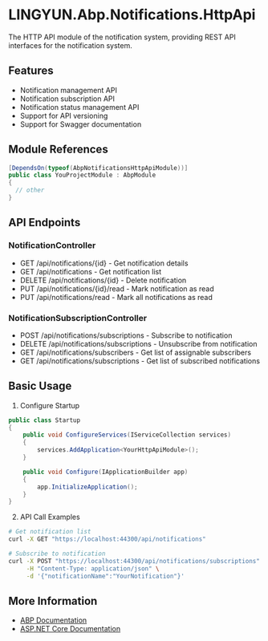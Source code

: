 # LINGYUN.Abp.Notifications.HttpApi

The HTTP API module of the notification system, providing REST API interfaces for the notification system.

## Features

* Notification management API
* Notification subscription API
* Notification status management API
* Support for API versioning
* Support for Swagger documentation

## Module References

```csharp
[DependsOn(typeof(AbpNotificationsHttpApiModule))]
public class YouProjectModule : AbpModule
{
  // other
}
```

## API Endpoints

### NotificationController

* GET /api/notifications/{id} - Get notification details
* GET /api/notifications - Get notification list
* DELETE /api/notifications/{id} - Delete notification
* PUT /api/notifications/{id}/read - Mark notification as read
* PUT /api/notifications/read - Mark all notifications as read

### NotificationSubscriptionController

* POST /api/notifications/subscriptions - Subscribe to notification
* DELETE /api/notifications/subscriptions - Unsubscribe from notification
* GET /api/notifications/subscribers - Get list of assignable subscribers
* GET /api/notifications/subscriptions - Get list of subscribed notifications

## Basic Usage

1. Configure Startup
```csharp
public class Startup
{
    public void ConfigureServices(IServiceCollection services)
    {
        services.AddApplication<YourHttpApiModule>();
    }

    public void Configure(IApplicationBuilder app)
    {
        app.InitializeApplication();
    }
}
```

2. API Call Examples
```bash
# Get notification list
curl -X GET "https://localhost:44300/api/notifications"

# Subscribe to notification
curl -X POST "https://localhost:44300/api/notifications/subscriptions" \
     -H "Content-Type: application/json" \
     -d '{"notificationName":"YourNotification"}'
```

## More Information

* [ABP Documentation](https://docs.abp.io)
* [ASP.NET Core Documentation](https://docs.microsoft.com/aspnet/core)
